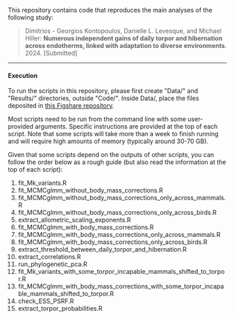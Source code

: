This repository contains code that reproduces the main analyses of the following study:

>Dimitrios - Georgios Kontopoulos, Danielle L. Levesque, and Michael Hiller: **Numerous independent gains of daily torpor and hibernation across endotherms, linked with adaptation to diverse environments**. 2024. [Submitted]

---
 
#### Execution

To run the scripts in this repository, please first create "Data/" and "Results/" directories, outside "Code/". 
Inside Data/, place the files deposited in [this Figshare repository](https://doi.org/10.6084/m9.figshare.24746283).

Most scripts need to be run from the command line with some user-provided arguments. Specific instructions 
are provided at the top of each script. Note that some scripts will take more than a week to finish running and 
will require high amounts of memory (typically around 30-70 GB).

Given that some scripts depend on the outputs of other scripts, you can follow the order below 
as a rough guide (but also read the information at the top of each script):

1. fit_Mk_variants.R
2. fit_MCMCglmm_without_body_mass_corrections.R
3. fit_MCMCglmm_without_body_mass_corrections_only_across_mammals.R
4. fit_MCMCglmm_without_body_mass_corrections_only_across_birds.R
5. extract_allometric_scaling_exponents.R
6. fit_MCMCglmm_with_body_mass_corrections.R
7. fit_MCMCglmm_with_body_mass_corrections_only_across_mammals.R
8. fit_MCMCglmm_with_body_mass_corrections_only_across_birds.R
9. extract_threshold_between_daily_torpor_and_hibernation.R
10. extract_correlations.R
11. run_phylogenetic_pca.R
12. fit_Mk_variants_with_some_torpor_incapable_mammals_shifted_to_torpor.R
13. fit_MCMCglmm_with_body_mass_corrections_with_some_torpor_incapable_mammals_shifted_to_torpor.R
14. check_ESS_PSRF.R
15. extract_torpor_probabilities.R
